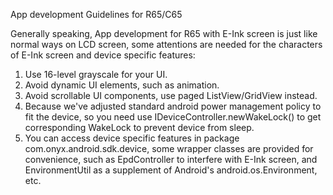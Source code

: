 App development Guidelines for R65/C65

Generally speaking, App development for R65 with E-Ink screen is just like normal ways on LCD screen, some attentions are needed for the characters of E-Ink screen and device specific features: 

1. Use 16-level grayscale for your UI. 
2. Avoid dynamic UI elements, such as animation. 
3. Avoid scrollable UI components, use paged ListView/GridView instead. 
4. Because we've adjusted standard android power management policy to fit the device, so you need use IDeviceController.newWakeLock() to get corresponding WakeLock to prevent device from sleep.
5. You can access device specific features in package com.onyx.android.sdk.device, some wrapper classes are provided for convenience, such as EpdController to interfere with E-Ink screen, and EnvironmentUtil as a supplement of Android's android.os.Environment, etc.